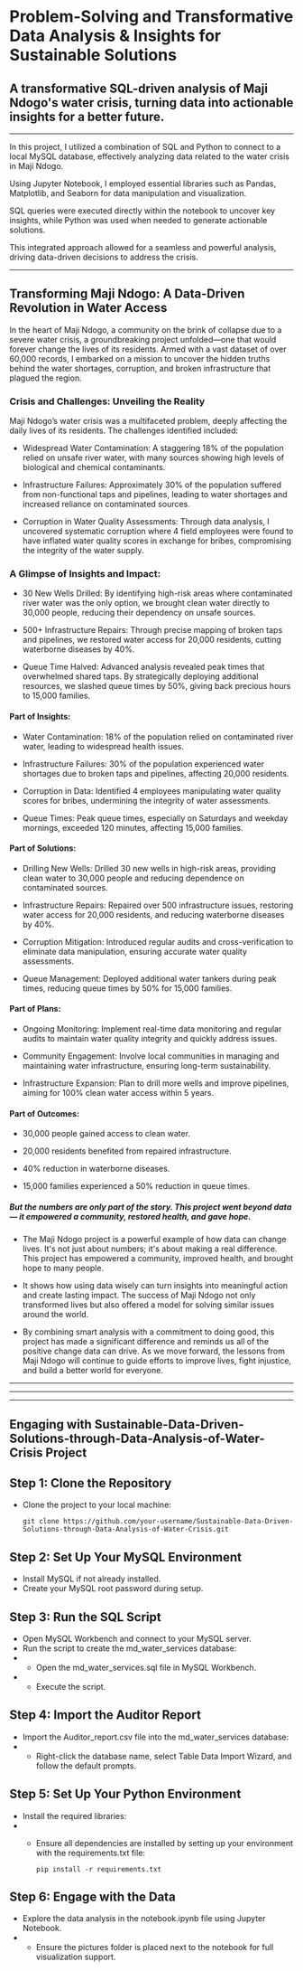 # Problem-Solving and Transformative Data Analysis & Insights for Sustainable Solutions


## A transformative SQL-driven analysis of Maji Ndogo's water crisis, turning data into actionable insights for a better future.

---------------------------------------------------------------------------------------------------------------------------------------------------------------------------------------------------------------------

In this project, I utilized a combination of SQL and Python to connect to a local MySQL database, effectively analyzing data related to the water crisis in Maji Ndogo. 

Using Jupyter Notebook, I employed essential libraries such as Pandas, Matplotlib, and Seaborn for data manipulation and visualization. 

SQL queries were executed directly within the notebook to uncover key insights, while Python was used when needed to generate actionable solutions. 

This integrated approach allowed for a seamless and powerful analysis, driving data-driven decisions to address the crisis.


---------------------------------------------------------------------------------------------------------------------------------------------------------------------------------------------------------------------

## Transforming Maji Ndogo: A Data-Driven Revolution in Water Access

In the heart of Maji Ndogo, a community on the brink of collapse due to a severe water crisis, a groundbreaking project unfolded—one that would forever change the lives of its residents. Armed with a vast dataset of over 60,000 records, I embarked on a mission to uncover the hidden truths behind the water shortages, corruption, and broken infrastructure that plagued the region.


### Crisis and Challenges: Unveiling the Reality

Maji Ndogo’s water crisis was a multifaceted problem, deeply affecting the daily lives of its residents. The challenges identified included:

- Widespread Water Contamination: A staggering 18% of the population relied on unsafe river water, with many sources showing high levels of biological and chemical contaminants.
  
- Infrastructure Failures: Approximately 30% of the population suffered from non-functional taps and pipelines, leading to water shortages and increased reliance on contaminated sources.
  
- Corruption in Water Quality Assessments: Through data analysis, I uncovered systematic corruption where 4 field employees were found to have inflated water quality scores in exchange for bribes, compromising the integrity of the water supply.


### A Glimpse of Insights and Impact:

- 30 New Wells Drilled: By identifying high-risk areas where contaminated river water was the only option, we brought clean water directly to 30,000 people, reducing their dependency on unsafe sources.
  
- 500+ Infrastructure Repairs: Through precise mapping of broken taps and pipelines, we restored water access for 20,000 residents, cutting waterborne diseases by 40%.
  
- Queue Time Halved: Advanced analysis revealed peak times that overwhelmed shared taps. By strategically deploying additional resources, we slashed queue times by 50%, giving back precious hours to 15,000 families.


#### Part of Insights:

- Water Contamination: 18% of the population relied on contaminated river water, leading to widespread health issues.
  
- Infrastructure Failures: 30% of the population experienced water shortages due to broken taps and pipelines, affecting 20,000 residents.
  
- Corruption in Data: Identified 4 employees manipulating water quality scores for bribes, undermining the integrity of water assessments.
  
- Queue Times: Peak queue times, especially on Saturdays and weekday mornings, exceeded 120 minutes, affecting 15,000 families.
  

#### Part of Solutions:

- Drilling New Wells: Drilled 30 new wells in high-risk areas, providing clean water to 30,000 people and reducing dependence on contaminated sources.
  
- Infrastructure Repairs: Repaired over 500 infrastructure issues, restoring water access for 20,000 residents, and reducing waterborne diseases by 40%.
  
- Corruption Mitigation: Introduced regular audits and cross-verification to eliminate data manipulation, ensuring accurate water quality assessments.
  
- Queue Management: Deployed additional water tankers during peak times, reducing queue times by 50% for 15,000 families.
  

#### Part of Plans:

- Ongoing Monitoring: Implement real-time data monitoring and regular audits to maintain water quality integrity and quickly address issues.
  
- Community Engagement: Involve local communities in managing and maintaining water infrastructure, ensuring long-term sustainability.
  
- Infrastructure Expansion: Plan to drill more wells and improve pipelines, aiming for 100% clean water access within 5 years.
  

#### Part of Outcomes:

- 30,000 people gained access to clean water.
  
- 20,000 residents benefited from repaired infrastructure.
  
- 40% reduction in waterborne diseases.
  
- 15,000 families experienced a 50% reduction in queue times.





##### But the numbers are only part of the story. This project went beyond data— it empowered a community, restored health, and gave hope. 


- The Maji Ndogo project is a powerful example of how data can change lives. It's not just about numbers; it's about making a real difference. This project has empowered a community, improved health, and brought hope to many people. 


- It shows how using data wisely can turn insights into meaningful action and create lasting impact. The success of Maji Ndogo not only transformed lives but also offered a model for solving similar issues around the world. 

- By combining smart analysis with a commitment to doing good, this project has made a significant difference and reminds us all of the positive change data can drive. As we move forward, the lessons from Maji Ndogo will continue to guide efforts to improve lives, fight injustice, and build a better world for everyone.

---------------------------------------------------------------------------------------------------------------------------------------------------------------------------------------------------------------------
---------------------------------------------------------------------------------------------------------------------------------------------------------------------------------------------------------------------
---------------------------------------------------------------------------------------------------------------------------------------------------------------------------------------------------------------------

## Engaging with Sustainable-Data-Driven-Solutions-through-Data-Analysis-of-Water-Crisis Project


## Step 1: Clone the Repository

- Clone the project to your local machine:

      git clone https://github.com/your-username/Sustainable-Data-Driven-Solutions-through-Data-Analysis-of-Water-Crisis.git


## Step 2: Set Up Your MySQL Environment

- Install MySQL if not already installed.
- Create your MySQL root password during setup.
  
## Step 3: Run the SQL Script

- Open MySQL Workbench and connect to your MySQL server.
- Run the script to create the md_water_services database:
- - Open the md_water_services.sql file in MySQL Workbench.
- - Execute the script.
  
## Step 4: Import the Auditor Report

- Import the Auditor_report.csv file into the md_water_services database:
- - Right-click the database name, select Table Data Import Wizard, and follow the default prompts.

## Step 5: Set Up Your Python Environment

- Install the required libraries:
- - Ensure all dependencies are installed by setting up your environment with the requirements.txt file:

        pip install -r requirements.txt

## Step 6: Engage with the Data

- Explore the data analysis in the notebook.ipynb file using Jupyter Notebook.
- - Ensure the pictures folder is placed next to the notebook for full visualization support.




